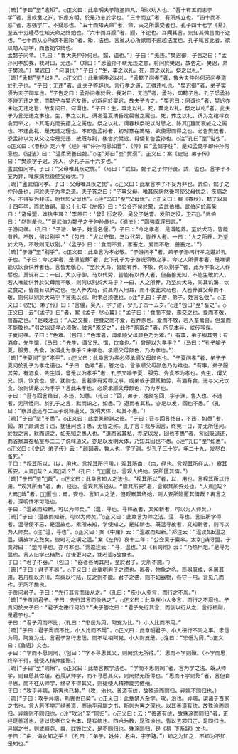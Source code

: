 <!-- { "loadSidebar": true } -->
    [疏]“子曰”至“逾矩”。○正义曰：此章明夫子隐圣同凡，所以劝人也。“吾十有五而志于学”者，言成童之岁，识虑方明，於是乃志於学也。“三十而立”者，有所成立也。“四十而不惑”者，志强学广，不疑惑也。“五十而知天命”者，命，天之所禀受者也。孔子四十七学《易》，至五十穷理尽性知天命之终始也。“六十而耳顺”者，顺，不逆也。耳闻其言，则知其微旨而不逆也。“七十而从心所欲不逾矩”者，矩，法也。言虽从心所欲而不逾越法度也。孔子辄言此者，欲以勉人志学，而善始令终也。
    孟懿子问孝。（孔曰：“鲁大夫仲孙何忌。懿，谥也。”）子曰：“无违。”樊迟御，子告之曰：“孟孙问孝於我，我对曰，无违。”（郑曰：“恐孟孙不晓无违之意，将问於樊迟，故告之。樊迟，弟子樊须。”）樊迟曰：“何谓也？”子曰：“生，事之以礼。死，葬之以礼，祭之以礼。”
    [疏]“孟懿”至“以礼”。○正义曰：此章明孝必以礼。“孟懿子问孝”者，鲁大夫仲孙何忌问孝道於孔子也。“子曰：无违”者，此夫子答辞也。言行孝之道，无得违礼也。“樊迟御”者，弟子樊须为夫子御车也。“子告之曰：孟孙问孝於我，我对曰，无违”者，孟孙，即懿子也。孔子恐孟孙不晓无违之意，而懿子与樊迟友善，必将问於樊迟，故夫子告之。“樊迟曰：何谓也”者，樊迟亦未达无违之旨，故复问曰，何谓也。“子曰：生，事之以礼。死，葬之以礼，祭之以礼”者，此夫子为言无违之事也。生，事之以礼，谓冬温夏清昏定晨省之属也。死，葬之以礼，谓为之棺椁衣衾而举之，卜其宅兆而安措之之属也。祭之以礼，谓春秋祭祀以时思之、陈其簋而哀戚之之属也。不违此礼，是无违之理也。不即告孟孙者，初时意在简略，欲使思而得之也。必告樊迟者，恐孟孙以为从父之令是无违，故既与别，後告於樊迟，将使复告孟孙也。○注“孔曰”至“谥也”。○正义曰：《春秋》定六年《经》书“仲孙何忌如晋”，《传》曰“孟懿子往”，是知孟懿子即仲孙何忌也。《谥法》曰：“温柔贤善曰懿。”○注“郑曰”至“樊须”。正义曰：案《史记 弟子传》曰：“樊须字子迟，齐人，少孔子三十六岁也。”
    孟武伯问孝。子曰：“父母唯其疾之忧。”（马曰：“武伯，懿子之子仲孙彘。武，谥也。言孝子不妄为非，唯疾病然後使父母忧。”）
    [疏]“孟武伯问孝。子曰：父母唯其疾之忧”。○正义曰：此章言孝子不妄为非也。武伯，懿子之仲孙彘也，问於夫子为孝之道。夫子答之曰：“子事父母，唯其疾病然後可使父母忧之，疾病之外，不得妄为非法，贻忧於父母也”。○注“马曰”至“父母忧”。○正义曰：案《春秋》，懿子以哀十四年卒，而武伯嗣。哀公十七年《左传》曰：“公会齐侯於蒙，孟武伯相。武伯问於高柴曰：‘诸侯盟，谁执牛耳？’季羔曰：‘曾阝衍之役，吴公子姑曹。发阳之役，卫石。’武伯曰：‘然则彘也。’”是武伯为懿子之子仲孙彘也。《谥法》：“刚强直理曰武。”
    子游问孝。（孔曰：“子游，弟子，姓言名偃。”）子曰：“今之孝者，是谓能养。至於犬马，皆能有养。不敬，何以别乎？”（包曰：“犬以守御，马以代劳，皆养人者。一曰：‘人之所养，乃至於犬马，不敬则无以别。’《孟子》曰：‘食而不爱，豕畜之。爱而不敬，兽畜之。’”）
    [疏]“子游”至“别乎”。○正义曰：此章言为孝必敬。“子游问孝”者，弟子子游问行孝之道於孔子也。“子曰：今之孝者，是谓能养”者，此下孔子为子游说须敬之事。今之人所谓孝者，是唯谓能以饮食供养者也。言皆无敬心。“至於犬马，皆能有养。不敬，何以别乎”者，此为不敬之人作譬也。其说有二：一曰，犬以守御，马以代劳，皆能有以养人者，但畜兽无知，不能生敬於人，若人唯能供养於父母而不敬，则何以别於犬马乎？一曰，人之所养，乃至於犬马，同其饥渴，饮之食之，皆能有以养之也。但人养犬马，资其为人用耳，而不敬此犬马也，人若养其父母而不敬，则何以别於犬马乎？言无以别。明孝必须敬也。○注“孔曰：子游，弟子，姓言名偃”。○正义曰：《史记 弟子传》曰：“言偃，吴人，字子游，少孔子四十五岁。”○注“包曰”至“畜之”。○正义曰：云“《孟子》曰”者，案《孟子 尽心篇》：“孟子曰：‘食而不爱，豕交之也。爱而不敬，兽畜之也。’”赵岐注云：“人之交接，但食之而不爱，若养豕也。爱而不敬，若人畜禽兽，但爱而不能敬也。”引之以证孝必须敬。彼言“豕交之”，此作“豕畜之”者，所见本异，或传写误。
    子夏问孝。子曰：“色难。（包曰：“色难者，谓承顺父母颜色乃为难。”）有事，弟子服其劳；有酒食，先生馔，（马曰：“先生，谓父兄。馔，饮食也。”）曾是以为孝乎？”（马曰：“孔子喻子夏，服劳、先食，汝谓此为孝乎？未孝也。承顺父母颜色，乃为孝也。”）
    [疏]“子夏问”至“孝乎”。○正义曰：此章言为孝必须承顺父母颜色也。“子夏问孝”者，弟子子夏问於孔子为孝之道也。“子曰：色难”者，答之也。言承顺父母颜色乃为难也。“有事，弟子服其劳，有酒食，先生馔，曾是以为孝乎”者，孔子又喻子夏，服劳、先食不为孝也。先生，谓父兄。馔，饮食也。曾，犹则也。言若家有劳辱之事，或弟或子服其勤劳，有酒有食，进与父兄饮食，汝则谓是以为孝乎？言此未孝也。必须承顺父母颜色，乃为孝也。
    子曰：“吾与回言终日，不违，如愚。（孔曰：“回，弟子，姓颜名回，字子渊，鲁人也。不违者，无所怪问。於孔子之言，默而识之，如愚。”）退而省其私，亦足以发，回也不愚。”（孔曰：“察其退还与二三子说释道义，发明大体，知其不愚。”）
    [疏]“子曰”至“不愚”。○正义曰：此章美颜渊之德。“子曰：吾与回言终日，不违，如愚”者，回，弟子颜渊也；违，犹怪问也；愚，无智之称。孔子言：我与回言，终竟一日，亦无所怪问。於我之言，默而识之，如无知之愚人也。“退而省其私，亦足以发，回也不愚”者，言回既退还，而省察其在私室与二三子说释道义，亦足以发明大体，乃知其回也不愚。○注“孔曰”至“如愚”。○正义曰：《史记 弟子传》云：“颜回者，鲁人也，字子渊。少孔子三十岁。年二十九，发尽白，蚤死。”
    子曰：“视其所以，（以，用也。言视其所行用。）观其所由，（由，经也。言观其所经从。）察其所安，人焉哉？人焉哉？”（孔曰：“，匿也。言观人终始，安所匿其情。”）
    [疏]“子曰”至“哉”。○正义曰：此章言知人之法也。“视其所以”者，以，用也。言视其所以行用。“观其所由”者，由，经也。言观其所经从。“察其所安”者，言察其所安处也。“人焉哉？人焉哉”者，，匿也；焉，安也。言知人之法，但观察其终始，则人安所隐匿其情哉？再言之者，深明情不可隐也。
    子曰：“温故而知新，可以为师矣。”（温，寻也。寻释故者，又知新者，可以为人师矣。）
    [疏]“子曰：温故而知新，可以为师矣。”○正义曰：此章言为师之法。温，寻也。言旧所学得者，温寻使不忘，是温故也。素所未知，学使知之，是知新也。既温寻故者，又知新者，则可以为人师矣。○注“温，寻也”。○正义曰：案《中庸》云：“温故而知新。”郑注云：“温读如Ь温之温，谓故学之熟矣，後时习之谓之温。”案《左传》哀十二年：“公会吴于橐皋。太宰请寻盟。子贡对曰：‘盟可寻也。亦可寒也。’贾逵注云：“寻，温也。”又《有司彻》云：“乃热尸俎。”是寻为温也。言人旧学已精熟，在後更习之，犹若温Ь故食也。
    子曰：“君子不器。”（包曰：“器者各周其用，至於君子，无所不施。”）
    [疏]“子曰：君子不器”。○正义曰：此章明君子之德也。器者，物象之名。形器既成，各周其用。若舟楫以济川，车舆以行陆，反之则不能。君子之德，则不如器物，各守一用，言见几而作，无所不施也。
    子贡问君子。子曰：“先行其言而後从之。”（孔曰：“疾小人多言，而行之不周。”）
    [疏]“子贡问君子。子曰：先行其言而後从之”。○正义曰：此章疾小人多言，而行之不周也。子贡问於夫子曰：“君子之德行何如？”夫子答之曰：“君子先行其言，而後以行从之，言行相副，是君子也。”
    子曰：“君子周而不比，（孔曰：“忠信为周，阿党为比。”）小人比而不周。”
    [疏]“子曰：君子周而不比，小人比而不周”。○正义曰：此章明君子、小人德行不同之事。忠信为周，阿党为比。言君子常行忠信，而不私相阿党，小人则反是。○注曰：“忠信为周。”○正义曰：《鲁语》文也。
    子曰：“学而不思则罔，（包曰：“学不寻思其义，则罔然无所得。”）思而不学则殆。（不学而思，终卒不得，徒使人精神疲殆。）
    [疏]“子曰”至“则殆”。○正义曰：此章言教学法也。“学而不思则罔”者，言为学之法。既从师学，则自思其馀蕴。若虽从师学，而不寻思其义，则罔然无所得也。“思而不学则殆”者，言但自寻思，而不往从师学，终卒不得其义，则徒使人精神疲劳倦殆。
    子曰：“攻乎异端，斯害也已矣。”（攻，治也。善道有统，故殊涂而同归。异端不同归也。）
    [疏]“子曰：攻乎异端，斯害也已矣”。○正义曰：此章禁人杂学。攻，治也。异端，谓诸子百家之书也。言人若不学正经善道，而治乎异端之书，斯则为害之深也。以其善道有统，故殊涂而同归。异端则不同归也。○注“攻治”至“同归”。○正义曰：云：“善道有统，故殊涂而同归”者，正经是善道也，皆以忠孝仁义为本，是有统也。四术为教，是殊涂也，皆以去邪归正，是同归也。异端之书，则或糠尧、舜，戕毁仁义，是不同归也。殊涂同归，是《易 下系辞》文也。
    子曰：“由，诲女知之乎！（孔曰：“弟子，姓仲，名由，字子路。”）知之为知之，不知为不知，是知也。”
